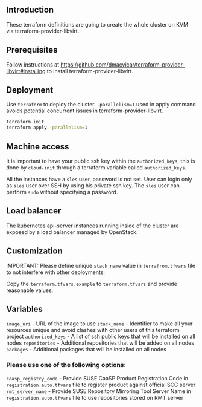 ## Introduction

These terraform definitions are going to create the whole
cluster on KVM via terraform-provider-libvirt.

## Prerequisites

Follow instructions at https://github.com/dmacvicar/terraform-provider-libvirt#installing to install terraform-provider-libvirt.

## Deployment

Use `terraform` to deploy the cluster. `-parallelism=1` used in apply command avoids potential concurrent issues in terraform-provider-libvirt.

```sh
terraform init
terraform apply -parallelism=1
```

## Machine access

It is important to have your public ssh key within the `authorized_keys`, this is done by `cloud-init` through a terraform variable called `authorized_keys`.

All the instances have a `sles` user, password is not set. User can login only as `sles` user over SSH by using his private ssh key. The `sles` user can perform `sudo` without specifying a password.

## Load balancer

The kubernetes api-server instances running inside of the cluster are
exposed by a load balancer managed by OpenStack.

## Customization

IMPORTANT: Please define unique `stack_name` value in `terrafrom.tfvars` file to not interfere with other deployments.

Copy the `terraform.tfvars.example` to `terraform.tfvars` and provide reasonable values.

## Variables

`image_uri` - URL of the image to use
`stack_name` - Identifier to make all your resources unique and avoid clashes with other users of this terraform project
`authorized_keys` - A list of ssh public keys that will be installed on all nodes
`repositories` - Additional repositories that will be added on all nodes
`packages` - Additional packages that will be installed on all nodes

### Please use one of the following options:
`caasp_registry_code` - Provide SUSE CaaSP Product Registration Code in `registration.auto.tfvars` file to register product against official SCC server  
`rmt_server_name` - Provide SUSE Repository Mirroring Tool Server Name in `registration.auto.tfvars` file to use repositories stored on RMT server  
